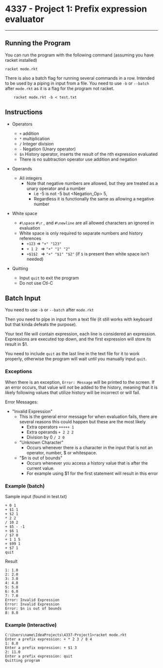 # 4337 - Project 1: Prefix expression evaluator 

---

## Running the Program 

You can run the program with the following command (assuming you have racket installed)

```
racket mode.rkt
```

There is also a batch flag for running several commands in a row. Intended to be used by a piping in input from a file.
You need to use `-b` or `--batch` after `mode.rkt` as it is a flag for the program not racket.

```
    racket mode.rkt -b < test.txt
```

## Instructions 

- Operators
  - `+` addition
  - `*` multiplication 
  - `/` Integer division
  - `-` Negation (Unary operator)
  - `$n` History operator, inserts the result of the nth expression evaluated
  - There is no subtraction operator use addition and negation
- Operands 
  - All integers
    - Note that negative numbers are allowed, but they are treated as a unary operator and a number 
      - i.e -5 is not -5 but <Negation_Op> 5, 
      - Regardless it is functionally the same as allowing a negative number
- White space 
  - `#\space` `#\r` , and `#\newline` are all allowed characters an ignored in evaluation 
  - White space is only required to separate numbers and history references
    - `+123` => `"+" "123"`
    - `+ 1 2 ` => `"+" "1" "2"`
    - `+$1$2 ` => `"+" "$1" "$2"` (if `$` is present then white space isn't needed)

- Quitting 
  - Input `quit` to exit the program
  - Do not use Ctl-C 

## Batch Input 

You need to use `-b` or `--batch` after `mode.rkt`

Then you need to pipe in input from a text file (it still works with keyboard but that kinda defeats the purpose).

Your text file will contain expression, each line is considered an expression. Expressions are executed top down, and 
the first expression will store its result in $1. 

You need to include `quit` as the last line in the text file for it to work properly, otherwise the program will wait 
until you manually input `quit`.

### Exceptions 

When there is an exception, `Error: Message` will be printed to the screen. If an error occurs, that value will *not* be 
added to the history, meaning that it is likely following values that utilize history will be incorrect or will fail. 

Error Messages: 
 - "Invalid Expression"
   - This is the general error message for when evaluation fails, there are several reasons this could happen but these 
     are the most likely 
     - Extra operators `+++++ 1`
     - Extra operands `+ 2 2 2`
     - Division by 0 `/ 2 0`
   - "Unknown Character"
     - Occurs whenever there is a character in the input that is not an operator, number, $ or whitespace. 
   - "$n is out of bounds"
     - Occurs whenever you access a history value that is after the current value.
     - For example using $1 for the first statement will result in this error

### Example (batch)

Sample input (found in test.txt)

```
+ 0 1
+ $1 1
+ $2 1
* 2 2
/ 10 2
+ $5 - -1
+ $6 1
/ $7 0
+ 1 1 5
+ $99 1
+ $7 1
quit
```

Result 

``` 
1: 1.0
2: 2.0
3: 3.0
4: 4.0
5: 5.0
6: 6.0
7: 7.0
Error: Invalid Expression
Error: Invalid Expression
Error: $n is out of bounds
8: 8.0
```

### Example (Interactive)

```
C:\Users\name\IdeaProjects\4337-Project1>racket mode.rkt
Enter a prefix expression: + * 2 3 / 8 4
1: 8.0
Enter a prefix expression: + $1 3
2: 11.0
Enter a prefix expression: quit
Quitting program
```
    